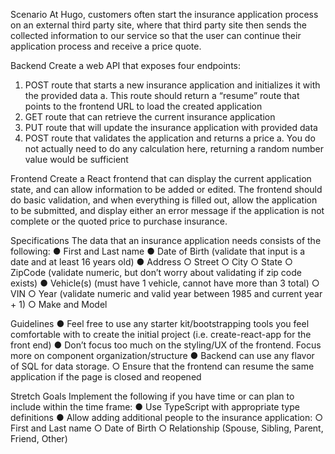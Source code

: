 Scenario
At Hugo, customers often start the insurance application process on an external third party site,
where that third party site then sends the collected information to our service so that the user
can continue their application process and receive a price quote.

Backend
Create a web API that exposes four endpoints:
1. POST route that starts a new insurance application and initializes it with the provided
data
a. This route should return a “resume” route that points to the frontend URL to load
the created application
2. GET route that can retrieve the current insurance application
3. PUT route that will update the insurance application with provided data
4. POST route that validates the application and returns a price
a. You do not actually need to do any calculation here, returning a random number
value would be sufficient

Frontend
Create a React frontend that can display the current application state, and can allow information
to be added or edited. The frontend should do basic validation, and when everything is filled out,
allow the application to be submitted, and display either an error message if the application is
not complete or the quoted price to purchase insurance.

Specifications
The data that an insurance application needs consists of the following:
● First and Last name
● Date of Birth (validate that input is a date and at least 16 years old)
● Address
○ Street
○ City
○ State
○ ZipCode (validate numeric, but don’t worry about validating if zip code exists)
● Vehicle(s) (must have 1 vehicle, cannot have more than 3 total)
○ VIN
○ Year (validate numeric and valid year between 1985 and current year + 1)
○ Make and Model

Guidelines
● Feel free to use any starter kit/bootstrapping tools you feel comfortable with to create the
initial project (i.e. create-react-app for the front end)
● Don’t focus too much on the styling/UX of the frontend. Focus more on component
organization/structure
● Backend can use any flavor of SQL for data storage.
○ Ensure that the frontend can resume the same application if the page is closed
and reopened

Stretch Goals
Implement the following if you have time or can plan to include within the time frame:
● Use TypeScript with appropriate type definitions
● Allow adding additional people to the insurance application:
○ First and Last name
○ Date of Birth
○ Relationship (Spouse, Sibling, Parent, Friend, Other)